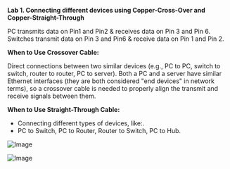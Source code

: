 **Lab 1. Connecting different devices using Copper-Cross-Over and Copper-Straight-Through**

PC transmits data on Pin1 and Pin2 & receives data on Pin 3 and Pin 6.
Switches transmit data on Pin 3 and Pin6 & receive data on Pin 1 and Pin 2.
   
**When to Use Crossover Cable:**

Direct connections between two similar devices (e.g., PC to PC, switch to switch, router to router, PC to server). Both a PC and a server have similar Ethernet interfaces (they are both considered "end devices" in network terms), so a crossover cable is needed to properly align the transmit and receive signals between them.

**When to Use Straight-Through Cable:**
- Connecting different types of devices, like:.
- PC to Switch, PC to Router, Router to Switch, PC to Hub.

 ![Image](https://github.com/user-attachments/assets/c14c1485-7a8e-4447-bf38-d0060d0c340f)

 ![Image](https://github.com/user-attachments/assets/4fe3c0f2-c726-48cf-9f19-a962a8bab30d)
